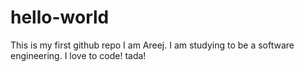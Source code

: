 # hello-world
This is my first github repo
I am Areej. I am studying to be a software engineering. I love to code!
tada!
